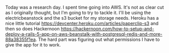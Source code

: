 Today was a research day.  I spent time going into AWS.  It's not as clear cut as I originally thought, but I'm going to try to tackle it.  I'll be using the electricbeanstock and the s3 bucket for my storage needs.  Heroku has a nice little tutorial https://devcenter.heroku.com/articles/paperclip-s3 and then so does Hackernoon https://hackernoon.com/how-to-setup-and-deploy-a-rails-5-app-on-aws-beanstalk-with-postgresql-redis-and-more-88a38355f1ea. The hard part was figuring out what permissions I have to give the app for it to work.